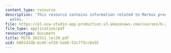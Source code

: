 ```yaml
---
content_type: resource
description: 'This resource contains information related to Markov processes and random
  walks. '
file: https://ol-ocw-studio-app-production.s3.amazonaws.com/courses/6-262-discrete-stochastic-processes-spring-2011/b86141db6c45ef285ab653c773cc6a55_MIT6_262S11_lec20.pdf
file_type: application/pdf
resourcetype: Document
title: MIT6_262S11_lec20.pdf
uid: b86141db-6c45-ef28-5ab6-53c773cc6a55
---
```

